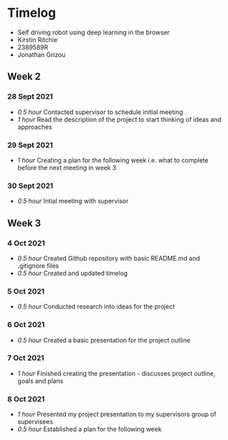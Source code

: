 # Timelog 

* Self driving robot using deep learning in the browser
* Kirstin Ritchie 
* 2389589R
* Jonathan Grizou

## Week 2 

### 28 Sept 2021 

* *0.5 hour* Contacted supervisor to schedule initial meeting 
* *1 hour* Read the description of the project to start thinking of ideas and approaches

### 29 Sept 2021 

* *1 hour* Creating a plan for the following week i.e. what to complete before the next meeting in week 3

### 30 Sept 2021

* *0.5 hour* Intial meeting with supervisor

## Week 3 

### 4 Oct 2021 

* *0.5 hour* Created Github repository with basic README.md and .gitignore files 
* *0.5 hour* Created and updated timelog 

### 5 Oct 2021

* *0.5 hour* Conducted research into ideas for the project 

### 6 Oct 2021 

* *0.5 hour* Created a basic presentation for the project outline  

### 7 Oct 2021 

* *1 hour* Finished creating the presentation - discusses project outline, goals and plans 

### 8 Oct 2021 

* *1 hour* Presented my project presentation to my supervisors group of supervisees 
* *0.5 hour* Established a plan for the following week 
